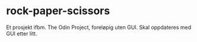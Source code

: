 # rock-paper-scissors

Et prosjekt ifbm. The Odin Project, foreløpig uten GUI. Skal oppdateres med GUI etter litt.